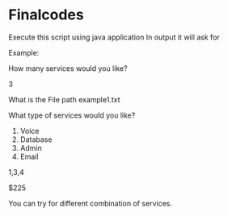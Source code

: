 # Finalcodes
Execute this script using java application
In output it will ask for

Example:

How many services would you like?

3

What is the File path
example1.txt

What type of services would you like?
1. Voice
2. Database
3. Admin
4. Email

1,3,4

$225

You can try for different combination of services.
